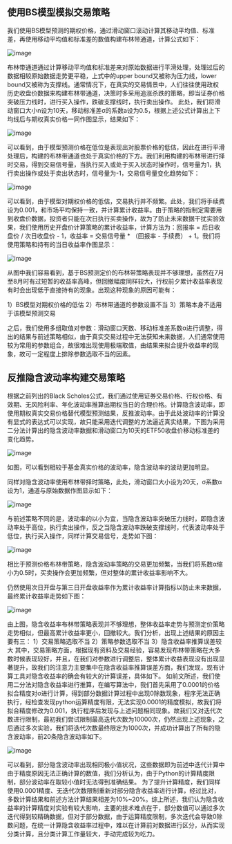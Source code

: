 ## 使用BS模型模拟交易策略
我们使用BS模型预测的期权价格，通过滑动窗口滚动计算其移动平均值、标准差，再使用移动平均值和标准差的数值构建布林带通道，计算公式如下：

![image](https://github.com/kx-c/BSmodel/blob/main/%E6%8D%95%E8%8E%B7.JPG)

布林带通道通过计算移动平均值和标准差来对原始数据进行平滑处理，处理过后的数据相较原始数据走势更平稳，上式中的upper bound又被称为压力线，lower bound又被称为支撑线。通常情况下，在真实的交易情景中，人们往往使用政权历史收盘价数据来构建布林带通道，决策时多采用追涨杀跌的策略，即当证券价格突破压力线时，进行买入操作，跌破支撑线时，执行卖出操作。
此处，我们将滑动窗口大小n设为10天，移动标准差σ的系数a设为0.5，根据上述公式计算出上下均线后与期权真实价格一同作图显示，结果如下：

![image](https://github.com/kx-c/BSmodel/blob/main/MA-1.JPG)

可以看到，由于模型预测价格在低位是表现出对股票价格的低估，因此在进行平滑处理后，构建的布林带通道也处于真实价格的下方。我们利用构建的布林带进行择时交易，得到交易信号量，当执行买入或处于买入状态时操作时，信号量为1，执行卖出操作或处于卖出状态时，信号量为-1，交易信号量变化趋势如下：

![image]()

可以看到，由于模型对期权价格的低估，交易执行并不频繁。此处，我们将手续费设为0.001，和市场平均保持一致，并计算累计收益率。由于策略的指制定需要用到收盘价数据，投资者只能在次日执行买卖操作，故为了防止未来数据干扰实验效果，我们使用历史开盘价计算策略的累计收益率，计算方法为：回报率 = 后日收盘价 / 次日收盘价 - 1，收益率 = 交易信号量 * （回报率 - 手续费） + 1。我们将使用策略和持有的当日收益率作图显示：

![image]()

从图中我们容易看到，基于BS预测定价的布林带策略表现并不够理想，虽然在7月至8月时有过短暂的收益率高峰，但回撤幅度同样较大，行权前夕累计收益率表现有时会出现低于直接持有的现象。出现这种现象的原因可能有：

1）BS模型对期权价格的低估
2）布林带通道的参数设置不当
3）策略本身不适用于该模型预测交易

之后，我们使用多组取值对参数：滑动窗口天数、移动标准差系数α进行调整，得出的结果与前述策略相似，由于真实交易过程中无法获知未来数据，人们通常使用较为常用的参数组合，故很难出现使用极端取值，由结果来拟合提升收益率的现象，故可一定程度上排除参数选取不当的因素。



## 反推隐含波动率构建交易策略

根据之前列出的Black Scholes公式，我们通过使用证券交易价格、行权价格、有效期、无风险利率、年化波动率推算出期权当日的合理价格。计算隐含波动率，即使用期权真实交易价格替代模型预测结果，反推波动率。由于此处波动率的计算没有显式的表达式可以实现，故只能采用迭代调整的方法逼近真实结果，下图为采用二分法计算出的隐含波动率数据和滑动窗口为10天的ETF50收盘价移动标准差的变化趋势。

![image]()

如图，可以看到相较于基金真实价格的波动率，隐含波动率的波动更加明显。

同样对隐含波动率使用布林带择时策略，此处，滑动窗口大小设为20天，σ系数α设为1，通道与原始数据作图显示如下：

![image]()

与前述策略不同的是，波动率的以小为宜，当隐含波动率突破压力线时，即隐含波动率处于高位，执行卖出操作，反之当隐含波动率跌破支撑线时，代表波动率处于低位，执行买入操作，同样计算交易信号，走势如下图：

![image]()

相比于预测价格布林带策略，隐含波动率策略的交易更加频繁，当我们将系数α缩小为0.5时，买卖操作会更加频繁，但对整体的累计收益率影响不大。

仍然使用次日开盘与第三日开盘收益率作为累计收益率计算指标以防止未来数据，最终累计收益率走势如下图：

![image]()

由上图，隐含收益率布林带策略表现并不够理想，整体收益率走势与预测定价策略走势相似，但最高累计收益率更小，回撤较大。我们分析，出现上述结果的原因主要有三：
1）交易策略选取不当
2）策略参数选取不当
3）隐含收益率推算误差较大
其中，交易策略方面，根据现有资料及交易经验，容易发现布林带策略在大多数时候表现较好，并且，在我们对参数进行调整后，整体累计收益表现没有出现显著提升，故我们的注意力主要集中在隐含收益率推算误差方面，我们发现，现有计算工具对隐含收益率的确会有较大的计算误差，具体如下。
如前文所述，我们使用二分法对隐含收益率进行推算，在编写算法中，我们首先采用了0.0001的价格拟合精度对σ进行计算，得到部分数据计算过程中出现0除数现象，程序无法正确执行，经检查发现python运算精度有限，无法实现0.0001的精度模拟，故我们将拟合精度修改为0.001，执行程序后发现与上述问题相同现象。故我们又对迭代次数进行限制，最初我们尝试限制最高迭代次数为10000次，仍然出现上述现象，之后通过多次实验，我们将迭代次数最终限定为1000次，并成功计算出了所有的隐含波动率，前20条隐含波动率如下。

![image]()

可以看到，部分隐含波动率出现相同极小值状况，这些数据即为前述中迭代计算中由于精度原因无法正确计算的数值，我们分析认为，由于Python的计算精度限制，部分波动率在取较小值时无法得到准确结果。
为了提升计算精度，我们同样使用0.0001精度、无迭代次数限制重新对部分隐含收益率进行计算，经过比对，多数计算结果和前述方法计算结果相差为10%~20%。综上所述，我们认为隐含收益率的计算精度对实验有较大影响，主要的技术难点在于，部分数值可以通过多次迭代得到较精确数据，但对于部分数据，由于运算精度限制，多次迭代会导致0除数问题，在统一计算隐含收益率过程中，难以在计算前对数据进行区分，从而实现分类计算，且分类计算工作量较大，手动完成较为吃力。
